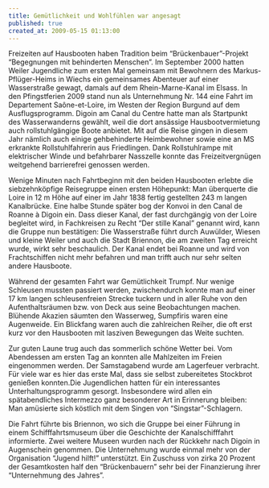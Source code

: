 ```yaml
---
title: Gemütlichkeit und Wohlfühlen war angesagt
published: true
created_at: 2009-05-15 01:13:00
---
```


Freizeiten auf Hausbooten haben Tradition beim “Brückenbauer”-Projekt “Begegnungen mit behinderten Menschen”. Im September 2000 hatten Weiler Jugendliche zum ersten Mal gemeinsam mit Bewohnern des Markus-Pflüger-Heims in Wiechs ein gemeinsames Abenteuer auf einer Wasserstraße gewagt, damals auf dem Rhein-Marne-Kanal im Elsass. In den Pfingstferien 2009 stand nun als Unternehmung Nr. 144 eine Fahrt im Departement Saône-et-Loire, im Westen der Region Burgund auf dem Ausflugsprogramm. Digoin am Canal du Centre hatte man als Startpunkt des Wasserwanderns gewählt, weil die dort ansässige Hausbootvermietung auch rollstuhlgängige Boote anbietet. Mit auf die Reise gingen in diesem Jahr nämlich auch einige gehbehinderte Heimbewohner sowie eine an MS erkrankte Rollstuhlfahrerin aus Friedlingen. Dank Rollstuhlrampe mit elektrischer Winde und befahrbarer Nasszelle konnte das Freizeitvergnügen weitgehend barrierefrei genossen werden.

Wenige Minuten nach Fahrtbeginn mit den beiden Hausbooten erlebte die siebzehnköpfige Reisegruppe einen ersten Höhepunkt: Man überquerte die Loire in 12 m Höhe auf einer im Jahr 1838 fertig gestellten 243 m langen Kanalbrücke. Eine halbe Stunde später bog der Konvoi in den Canal de Roanne à Digoin ein. Dass dieser Kanal, der fast durchgängig von der Loire begleitet wird, in Fachkreisen zu Recht “Der stille Kanal” genannt wird, kann die Gruppe nun bestätigen: Die Wasserstraße führt durch Auwülder, Wiesen und kleine Weiler und auch die Stadt Briennon, die am zweiten Tag erreicht wurde, wirkt sehr beschaulich. Der Kanal endet bei Roanne und wird von Frachtschiffen nicht mehr befahren und man trifft auch nur sehr selten andere Hausboote.

Während der gesamten Fahrt war Gemütlichkeit Trumpf. Nur wenige Schleusen mussten passiert werden, zwischendurch konnte man auf einer 17 km langen schleusenfreien Strecke tuckern und in aller Ruhe von den Aufenthaltsräumen bzw. von Deck aus seine Beobachtungen machen. Blühende Akazien säumten den Wasserweg, Sumpfiris waren eine Augenweide. Ein Blickfang waren auch die zahlreichen Reiher, die oft erst kurz vor den Hausbooten mit lasziven Bewegungen das Weite suchten.

Zur guten Laune trug auch das sommerlich schöne Wetter bei. Vom Abendessen am ersten Tag an konnten alle Mahlzeiten im Freien eingenommen werden. Der Samstagabend wurde am Lagerfeuer verbracht. Für viele war es hier das erste Mal, dass sie selbst zubereitetes Stockbrot genießen konnten.Die Jugendlichen hatten für ein interessantes Unterhaltungsprogramm gesorgt. Insbesondere wird allen ein spätabendliches Intermezzo ganz besonderer Art in Erinnerung bleiben: Man amüsierte sich köstlich mit dem Singen von “Singstar”-Schlagern.

Die Fahrt führte bis Briennon, wo sich die Gruppe bei einer Führung in einem Schifffahrtsmuseum über die Geschichte der Kanalschifffahrt informierte. Zwei weitere Museen wurden nach der Rückkehr nach Digoin in Augenschein genommen. Die Unternehmung wurde einmal mehr von der Organisation “Jugend hilft!” unterstützt. Ein Zuschuss von zirka 20 Prozent der Gesamtkosten half den “Brückenbauern” sehr bei der Finanzierung ihrer “Unternehmung des Jahres”.
